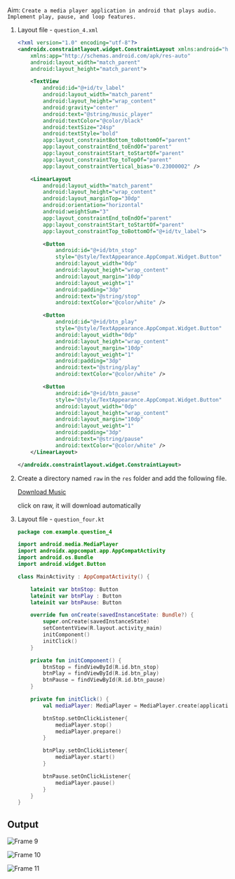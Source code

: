 Aim: ```Create a media player application in android that plays audio. Implement play, pause, and loop features.```

1. Layout file - `question_4.xml`
    
    ```xml
    <?xml version="1.0" encoding="utf-8"?>
    <androidx.constraintlayout.widget.ConstraintLayout xmlns:android="http://schemas.android.com/apk/res/android"
        xmlns:app="http://schemas.android.com/apk/res-auto"
        android:layout_width="match_parent"
        android:layout_height="match_parent">

        <TextView
            android:id="@+id/tv_label"
            android:layout_width="match_parent"
            android:layout_height="wrap_content"
            android:gravity="center"
            android:text="@string/music_player"
            android:textColor="@color/black"
            android:textSize="24sp"
            android:textStyle="bold"
            app:layout_constraintBottom_toBottomOf="parent"
            app:layout_constraintEnd_toEndOf="parent"
            app:layout_constraintStart_toStartOf="parent"
            app:layout_constraintTop_toTopOf="parent"
            app:layout_constraintVertical_bias="0.23000002" />

        <LinearLayout
            android:layout_width="match_parent"
            android:layout_height="wrap_content"
            android:layout_marginTop="30dp"
            android:orientation="horizontal"
            android:weightSum="3"
            app:layout_constraintEnd_toEndOf="parent"
            app:layout_constraintStart_toStartOf="parent"
            app:layout_constraintTop_toBottomOf="@+id/tv_label">

            <Button
                android:id="@+id/btn_stop"
                style="@style/TextAppearance.AppCompat.Widget.Button"
                android:layout_width="0dp"
                android:layout_height="wrap_content"
                android:layout_margin="10dp"
                android:layout_weight="1"
                android:padding="3dp"
                android:text="@string/stop"
                android:textColor="@color/white" />

            <Button
                android:id="@+id/btn_play"
                style="@style/TextAppearance.AppCompat.Widget.Button"
                android:layout_width="0dp"
                android:layout_height="wrap_content"
                android:layout_margin="10dp"
                android:layout_weight="1"
                android:padding="3dp"
                android:text="@string/play"
                android:textColor="@color/white" />

            <Button
                android:id="@+id/btn_pause"
                style="@style/TextAppearance.AppCompat.Widget.Button"
                android:layout_width="0dp"
                android:layout_height="wrap_content"
                android:layout_margin="10dp"
                android:layout_weight="1"
                android:padding="3dp"
                android:text="@string/pause"
                android:textColor="@color/white" />
        </LinearLayout>

    </androidx.constraintlayout.widget.ConstraintLayout>
    ```


3. Create a directory named `raw` in the `res` folder and add the following file.


    <a href="https://github.com/Mohammedvaraliya/AAD-practicals/blob/master/Android%20Application%20Development/Question_4/app/src/main/res/raw/Animals_matrin_garrix.mp3">Download Music</a>

    click on raw, it will download automatically


4. Layout file - `question_four.kt`
    
    ```kotlin
    package com.example.question_4

    import android.media.MediaPlayer
    import androidx.appcompat.app.AppCompatActivity
    import android.os.Bundle
    import android.widget.Button

    class MainActivity : AppCompatActivity() {

        lateinit var btnStop: Button
        lateinit var btnPlay : Button
        lateinit var btnPause: Button

        override fun onCreate(savedInstanceState: Bundle?) {
            super.onCreate(savedInstanceState)
            setContentView(R.layout.activity_main)
            initComponent()
            initClick()
        }

        private fun initComponent() {
            btnStop = findViewById(R.id.btn_stop)
            btnPlay = findViewById(R.id.btn_play)
            btnPause = findViewById(R.id.btn_pause)
        }

        private fun initClick() {
            val mediaPlayer: MediaPlayer = MediaPlayer.create(applicationContext, R.raw.Animals_matrin_garrix)

            btnStop.setOnClickListener{
                mediaPlayer.stop()
                mediaPlayer.prepare()
            }

            btnPlay.setOnClickListener{
                mediaPlayer.start()
            }

            btnPause.setOnClickListener{
                mediaPlayer.pause()
            }
        }
    }
    ```
    

## Output


![Frame 9](https://user-images.githubusercontent.com/95087498/223484494-4ec3529a-bdd5-4ec5-a747-fd604d8d68ad.png)

![Frame 10](https://user-images.githubusercontent.com/95087498/223484520-327f32e4-0ca5-469e-8cea-b404901cbdc6.png)

![Frame 11](https://user-images.githubusercontent.com/95087498/223484575-3a7356e9-6fba-4a39-a264-1c4d8f05ce02.png)


